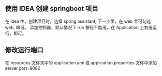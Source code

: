 ## 使用 IDEA 创建 springboot 项目

在 idea 中，创建项目时，选择 spring assistant, 下一步里，在 web 里可勾选 web, 即可。
添加控制器，默认情况下 run 按钮不能用，在 Application 上右击运行，即可。

## 修改运行端口
在 resources 文件夹中的 application.yml 或 application.properties 文件中添加 server.port=8080
